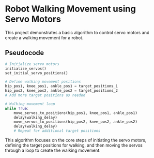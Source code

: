 # Robot Walking Movement using Servo Motors

This project demonstrates a basic algorithm to control servo motors and create a walking movement for a robot.

## Pseudocode

```python
# Initialize servo motors
initialize_servos()
set_initial_servo_positions()

# Define walking movement positions
hip_pos1, knee_pos1, ankle_pos1 = target_positions_1
hip_pos2, knee_pos2, ankle_pos2 = target_positions_2
# Add more target positions as needed

# Walking movement loop
while True:
    move_servos_to_positions(hip_pos1, knee_pos1, ankle_pos1)
    delay(walking_delay)
    move_servos_to_positions(hip_pos2, knee_pos2, ankle_pos2)
    delay(walking_delay)
    # Repeat for additional target positions
```
This algorithm focuses on the core steps of initiating the servo motors, defining the target positions for walking, and then moving the servos through a loop to create the walking movement.
